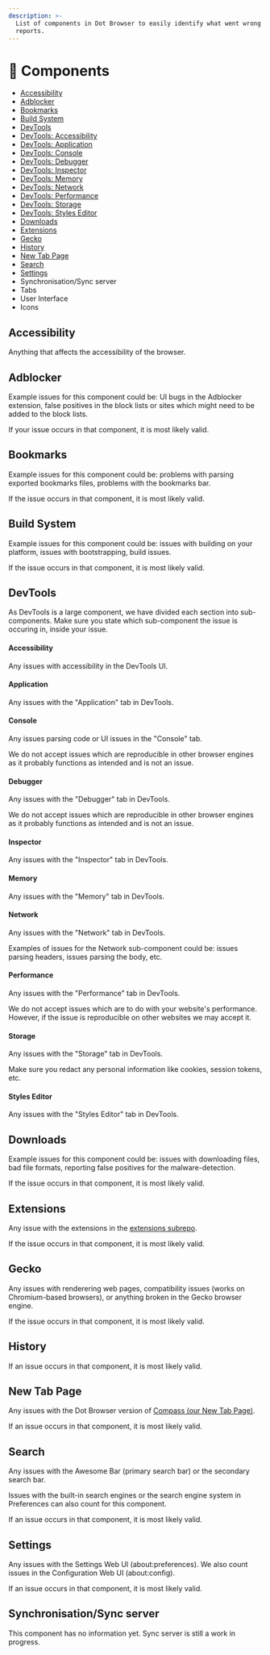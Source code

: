 ```yaml
---
description: >-
  List of components in Dot Browser to easily identify what went wrong in bug
  reports.
---
```


# 🧩 Components

* [Accessibility](components.md#accessibility)
* [Adblocker](components.md#adblocker)
* [Bookmarks](components.md#bookmarks)
* [Build System](components.md#build-system)
* [DevTools](components.md#devtools)
* [DevTools: Accessibility](components.md#accessibility-1)
* [DevTools: Application](components.md#application)
* [DevTools: Console](components.md#console)
* [DevTools: Debugger](components.md#debugger)
* [DevTools: Inspector](components.md#inspector)
* [DevTools: Memory](components.md#memory)
* [DevTools: Network](components.md#network)
* [DevTools: Performance](components.md#performance)
* [DevTools: Storage](components.md#storage)
* [DevTools: Styles Editor](components.md#styles-editor)
* [Downloads](components.md#downloads)
* [Extensions](components.md#extensions)
* [Gecko](components.md#extensions-1)
* [History](components.md#gecko-1)
* [New Tab Page](components.md#history-1)
* [Search](components.md#new-tab-page-1)
* [Settings](components.md#settings)
* Synchronisation/Sync server
* Tabs
* User Interface
* Icons

## Accessibility

Anything that affects the accessibility of the browser.

## Adblocker

Example issues for this component could be: UI bugs in the Adblocker extension, false positives in the block lists or sites which might need to be added to the block lists.

If your issue occurs in that component, it is most likely valid.

## Bookmarks

Example issues for this component could be: problems with parsing exported bookmarks files, problems with the bookmarks bar.

If the issue occurs in that component, it is most likely valid.

## Build System

Example issues for this component could be: issues with building on your platform, issues with bootstrapping, build issues.

If the issue occurs in that component, it is most likely valid.

## DevTools

As DevTools is a large component, we have divided each section into sub-components. Make sure you state which sub-component the issue is occuring in, inside your issue.

#### Accessibility

Any issues with accessibility in the DevTools UI.

#### Application

Any issues with the "Application" tab in DevTools.

#### Console

Any issues parsing code or UI issues in the "Console" tab.

We do not accept issues which are reproducible in other browser engines as it probably functions as intended and is not an issue.

#### Debugger

Any issues with the "Debugger" tab in DevTools.

We do not accept issues which are reproducible in other browser engines as it probably functions as intended and is not an issue.

#### Inspector

Any issues with the "Inspector" tab in DevTools.

#### Memory

Any issues with the "Memory" tab in DevTools.

#### Network

Any issues with the "Network" tab in DevTools.

Examples of issues for the Network sub-component could be: issues parsing headers, issues parsing the body, etc.

#### Performance

Any issues with the "Performance" tab in DevTools.

We do not accept issues which are to do with your website's performance. However, if the issue is reproducible on other websites we may accept it.

#### Storage

Any issues with the "Storage" tab in DevTools.

Make sure you redact any personal information like cookies, session tokens, etc.

#### Styles Editor

Any issues with the "Styles Editor" tab in DevTools.

## Downloads

Example issues for this component could be: issues with downloading files, bad file formats, reporting false positives for the malware-detection.

If the issue occurs in that component, it is most likely valid.

## Extensions

Any issue with the extensions in the [extensions subrepo](https://github.com/dothq/browser/tree/main/extensions).

If the issue occurs in that component, it is most likely valid.

## Gecko

Any issues with renderering web pages, compatibility issues \(works on Chromium-based browsers\), or anything broken in the Gecko browser engine.

If the issue occurs in that component, it is most likely valid.

## History

If an issue occurs in that component, it is most likely valid.

## New Tab Page

Any issues with the Dot Browser version of [Compass \(our New Tab Page\)](https://github.com/dothq/ntp).

If an issue occurs in that component, it is most likely valid.

## Search

Any issues with the Awesome Bar \(primary search bar\) or the secondary search bar.

Issues with the built-in search engines or the search engine system in Preferences can also count for this component.

If an issue occurs in that component, it is most likely valid.

## Settings

Any issues with the Settings Web UI \(about:preferences\). We also count issues in the Configuration Web UI \(about:config\).

If an issue occurs in that component, it is most likely valid.

## Synchronisation/Sync server

This component has no information yet. Sync server is still a work in progress.



#### 

